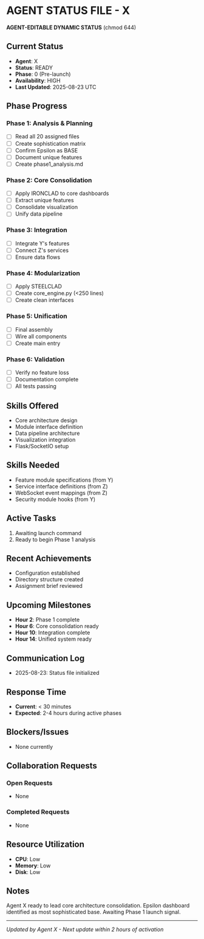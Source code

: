 # AGENT STATUS FILE - X
**AGENT-EDITABLE DYNAMIC STATUS** (chmod 644)

## Current Status
- **Agent**: X
- **Status**: READY
- **Phase**: 0 (Pre-launch)
- **Availability**: HIGH
- **Last Updated**: 2025-08-23 UTC

## Phase Progress
### Phase 1: Analysis & Planning
- [ ] Read all 20 assigned files
- [ ] Create sophistication matrix
- [ ] Confirm Epsilon as BASE
- [ ] Document unique features
- [ ] Create phase1_analysis.md

### Phase 2: Core Consolidation
- [ ] Apply IRONCLAD to core dashboards
- [ ] Extract unique features
- [ ] Consolidate visualization
- [ ] Unify data pipeline

### Phase 3: Integration
- [ ] Integrate Y's features
- [ ] Connect Z's services
- [ ] Ensure data flows

### Phase 4: Modularization
- [ ] Apply STEELCLAD
- [ ] Create core_engine.py (<250 lines)
- [ ] Create clean interfaces

### Phase 5: Unification
- [ ] Final assembly
- [ ] Wire all components
- [ ] Create main entry

### Phase 6: Validation
- [ ] Verify no feature loss
- [ ] Documentation complete
- [ ] All tests passing

## Skills Offered
- Core architecture design
- Module interface definition
- Data pipeline architecture
- Visualization integration
- Flask/SocketIO setup

## Skills Needed
- Feature module specifications (from Y)
- Service interface definitions (from Z)
- WebSocket event mappings (from Z)
- Security module hooks (from Y)

## Active Tasks
1. Awaiting launch command
2. Ready to begin Phase 1 analysis

## Recent Achievements
- Configuration established
- Directory structure created
- Assignment brief reviewed

## Upcoming Milestones
- **Hour 2**: Phase 1 complete
- **Hour 6**: Core consolidation ready
- **Hour 10**: Integration complete
- **Hour 14**: Unified system ready

## Communication Log
- 2025-08-23: Status file initialized

## Response Time
- **Current**: < 30 minutes
- **Expected**: 2-4 hours during active phases

## Blockers/Issues
- None currently

## Collaboration Requests
### Open Requests
- None

### Completed Requests
- None

## Resource Utilization
- **CPU**: Low
- **Memory**: Low
- **Disk**: Low

## Notes
Agent X ready to lead core architecture consolidation. Epsilon dashboard identified as most sophisticated base. Awaiting Phase 1 launch signal.

---
*Updated by Agent X - Next update within 2 hours of activation*